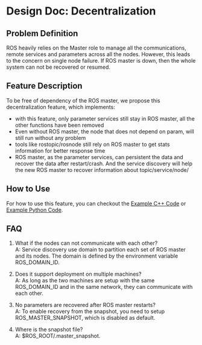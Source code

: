 # Design Doc: Decentralization

## Problem Definition

ROS heavily relies on the Master role to manage all the communications, remote services and parameters across all the nodes. However, this leads to the concern on single node failure. If ROS master is down, then the whole system can not be recovered or resumed.

## Feature Description

To be free of dependency of the ROS master, we propose this decentralization feature, which implements:
* with this feature, only parameter services still stay in ROS master, all the other functions have been removed
* Even without ROS master, the node that does not depend on param, will still run without any problem
* tools like rostopic/rosnode still rely on ROS master to get stats information for better response time
* ROS master, as the parameter services, can persistent the data and recover the data after restart/crash. And the service discovery will help the new ROS master to recover information about topic/service/node/

## How to Use

For how to use this feature, you can checkout the [Example C++ Code](https://github.com/ApolloAuto/apollo-platform/tree/master/ros/ros_tutorials/roscpp_tutorials) or [Example Python Code](https://github.com/ApolloAuto/apollo-platform/tree/master/ros/ros_tutorials/rospy_tutorials).

## FAQ

1. What if the nodes can not communicate with each other?  
A: Service discovery use domain to partition each set of ROS master and its nodes. The domain is defined by the environment variable ROS_DOMAIN_ID.

2. Does it support deployment on multiple machines?  
A: As long as the two machines are setup with the same ROS_DOMAIN_ID and in the same network, they can communicate with each other.

3. No parameters are recovered after ROS master restarts?  
A: To enable recovery from the snapshot, you need to setup ROS_MASTER_SNAPSHOT, which is disabled as default.

4. Where is the snapshot file?  
A: $ROS_ROOT/.master_snapshot.
